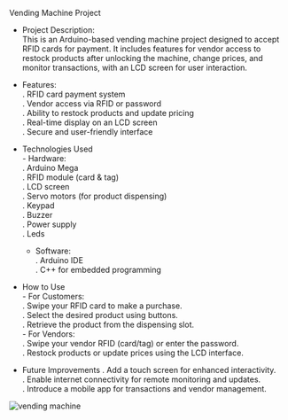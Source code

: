 Vending Machine Project


- Project Description:      
This is an Arduino-based vending machine project designed to accept RFID cards for payment.
It includes features for vendor access to restock products after unlocking the machine, change prices, and monitor transactions, with an LCD screen for user interaction.

- Features:     
      .  RFID card payment system    
      .  Vendor access via RFID or password    
      .  Ability to restock products and update pricing      
      .  Real-time display on an LCD screen     
      .  Secure and user-friendly interface       

    
- Technologies Used       
      - Hardware:       
            . Arduino Mega    
            . RFID module (card & tag)      
            . LCD screen       
            . Servo motors (for product dispensing)        
            . Keypad       
            . Buzzer      
            . Power supply       
            . Leds       
           
    - Software:        
            . Arduino IDE      
            . C++ for embedded programming         
       
- How to Use      
      - For Customers:       
            . Swipe your RFID card to make a purchase.       
            . Select the desired product using buttons.          
            . Retrieve the product from the dispensing slot.       
      - For Vendors:        
            . Swipe your vendor RFID (card/tag) or enter the password.        
            . Restock products or update prices using the LCD interface.       
            
 - Future Improvements
            . Add a touch screen for enhanced interactivity.           
            . Enable internet connectivity for remote monitoring and updates.         
            . Introduce a mobile app for transactions and vendor management.         
      
![vending machine](https://github.com/user-attachments/assets/fcc4ab6a-9d38-44ca-be4b-82112c3e8e66)
